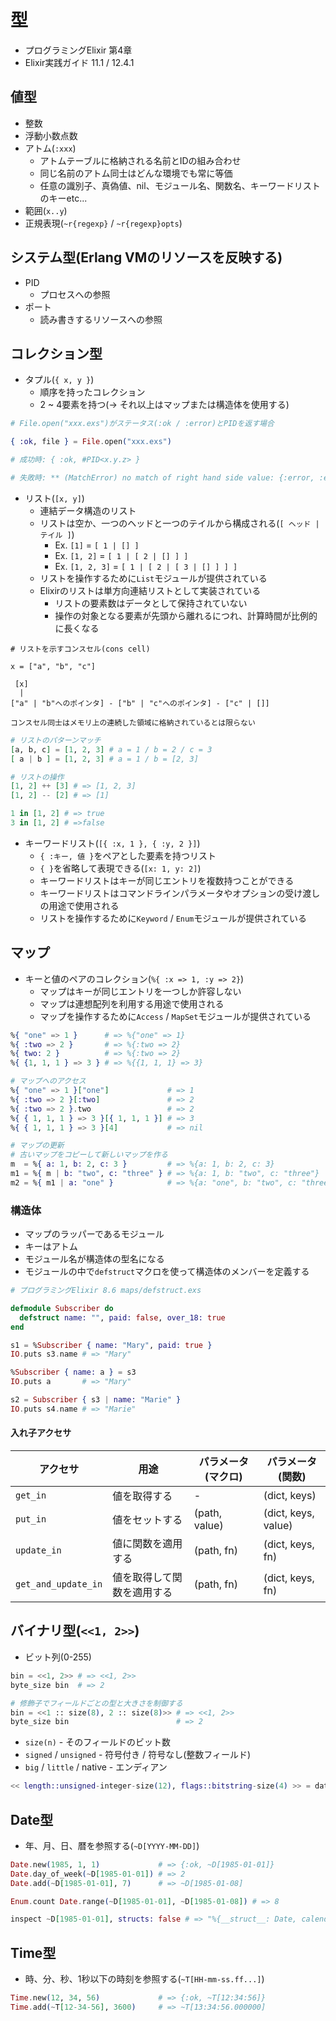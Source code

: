 # 型
- プログラミングElixir 第4章
- Elixir実践ガイド 11.1 / 12.4.1

## 値型
- 整数
- 浮動小数点数
- アトム(`:xxx`)
  - アトムテーブルに格納される名前とIDの組み合わせ
  - 同じ名前のアトム同士はどんな環境でも常に等価
  - 任意の識別子、真偽値、nil、モジュール名、関数名、キーワードリストのキーetc...
- 範囲(`x..y`)
- 正規表現(`~r{regexp}` / `~r{regexp}opts`)

## システム型(Erlang VMのリソースを反映する)
- PID
  - プロセスへの参照
- ポート
  - 読み書きするリソースへの参照

## コレクション型
- タプル(`{ x, y }`)
  - 順序を持ったコレクション
  - 2 ~ 4要素を持つ(-> それ以上はマップまたは構造体を使用する)

```exs
# File.open("xxx.exs")がステータス(:ok / :error)とPIDを返す場合

{ :ok, file } = File.open("xxx.exs")

# 成功時: { :ok, #PID<x.y.z> }

# 失敗時: ** (MatchError) no match of right hand side value: {:error, :enoent}
```

- リスト(`[x, y]`)
  - 連結データ構造のリスト
  - リストは空か、一つのヘッドと一つのテイルから構成される(`[ ヘッド | テイル ]`)
    - Ex. `[1]`       = `[ 1 | [] ]`
    - Ex. `[1, 2]`    = `[ 1 | [ 2 | [] ] ]`
    - Ex. `[1, 2, 3]` = `[ 1 | [ 2 | [ 3 | [] ] ] ]`
  - リストを操作するために`List`モジュールが提供されている
  - Elixirのリストは単方向連結リストとして実装されている
    - リストの要素数はデータとして保持されていない
    - 操作の対象となる要素が先頭から離れるにつれ、計算時間が比例的に長くなる

```
# リストを示すコンスセル(cons cell)

x = ["a", "b", "c"]

 [x]
  |
["a" | "b"へのポインタ] - ["b" | "c"へのポインタ] - ["c" | []]

コンスセル同士はメモリ上の連続した領域に格納されているとは限らない
```

```exs
# リストのパターンマッチ
[a, b, c] = [1, 2, 3] # a = 1 / b = 2 / c = 3
[ a | b ] = [1, 2, 3] # a = 1 / b = [2, 3]

# リストの操作
[1, 2] ++ [3] # => [1, 2, 3]
[1, 2] -- [2] # => [1]

1 in [1, 2] # => true
3 in [1, 2] # =>false
```

- キーワードリスト(`[{ :x, 1 }, { :y, 2 }]`)
  - `{ :キー, 値 }`をペアとした要素を持つリスト
  - `{ }`を省略して表現できる(`[x: 1, y: 2]`)
  - キーワードリストはキーが同じエントリを複数持つことができる
  - キーワードリストはコマンドラインパラメータやオプションの受け渡しの用途で使用される
  - リストを操作するために`Keyword` / `Enum`モジュールが提供されている

## マップ
- キーと値のペアのコレクション(`%{ :x => 1, :y => 2}`)
  - マップはキーが同じエントリを一つしか許容しない
  - マップは連想配列を利用する用途で使用される
  - マップを操作するために`Access` / `MapSet`モジュールが提供されている

```exs
%{ "one" => 1 }      # => %{"one" => 1}
%{ :two => 2 }       # => %{:two => 2}
%{ two: 2 }          # => %{:two => 2}
%{ {1, 1, 1 } => 3 } # => %{{1, 1, 1} => 3}

# マップへのアクセス
%{ "one" => 1 }["one"]             # => 1
%{ :two => 2 }[:two]               # => 2
%{ :two => 2 }.two                 # => 2
%{ { 1, 1, 1 } => 3 }[{ 1, 1, 1 }] # => 3
%{ { 1, 1, 1 } => 3 }[4]           # => nil

# マップの更新
# 古いマップをコピーして新しいマップを作る
m  = %{ a: 1, b: 2, c: 3 }         # => %{a: 1, b: 2, c: 3}
m1 = %{ m | b: "two", c: "three" } # => %{a: 1, b: "two", c: "three"}
m2 = %{ m1 | a: "one" }            # => %{a: "one", b: "two", c: "three"}
```

### 構造体
- マップのラッパーであるモジュール
- キーはアトム
- モジュール名が構造体の型名になる
- モジュールの中で`defstruct`マクロを使って構造体のメンバーを定義する

```exs
# プログラミングElixir 8.6 maps/defstruct.exs

defmodule Subscriber do
  defstruct name: "", paid: false, over_18: true
end
```

```exs
s1 = %Subscriber { name: "Mary", paid: true }
IO.puts s3.name # => "Mary"

%Subscriber { name: a } = s3
IO.puts a       # => "Mary"

s2 = Subscriber { s3 | name: "Marie" }
IO.puts s4.name # => "Marie"
```

#### 入れ子アクセサ

| アクセサ            | 用途                       | パラメータ(マクロ) | パラメータ(関数)    |
| -                   | -                          | -                  | -                   |
| `get_in`            | 値を取得する               | -                  | (dict, keys)        |
| `put_in`            | 値をセットする             | (path, value)      | (dict, keys, value) |
| `update_in`         | 値に関数を適用する         | (path, fn)         | (dict, keys, fn)    |
| `get_and_update_in` | 値を取得して関数を適用する | (path, fn)         | (dict, keys, fn)    |

## バイナリ型(`<<1, 2>>`)
- ビット列(0-255)

```exs
bin = <<1, 2>> # => <<1, 2>>
byte_size bin  # => 2

# 修飾子でフィールドごとの型と大きさを制御する
bin = <<1 :: size(8), 2 :: size(8)>> # => <<1, 2>>
byte_size bin                        # => 2
```

- `size(n)` - そのフィールドのビット数
- `signed` / `unsigned` - 符号付き / 符号なし(整数フィールド)
- `big` / `little` / native - エンディアン

```exs
<< length::unsigned-integer-size(12), flags::bitstring-size(4) >> = data
```

## Date型
- 年、月、日、暦を参照する(`~D[YYYY-MM-DD]`)

```exs
Date.new(1985, 1, 1)             # => {:ok, ~D[1985-01-01]}
Date.day_of_week(~D[1985-01-01]) # => 2
Date.add(~D[1985-01-01], 7)      # => ~D[1985-01-08]

Enum.count Date.range(~D[1985-01-01], ~D[1985-01-08]) # => 8

inspect ~D[1985-01-01], structs: false # => "%{__struct__: Date, calendar: Calendar.ISO, day: 1, month: 1, year: 1985}"
```

## Time型
- 時、分、秒、1秒以下の時刻を参照する(`~T[HH-mm-ss.ff...]`)

```exs
Time.new(12, 34, 56)             # => {:ok, ~T[12:34:56]}
Time.add(~T[12-34-56], 3600)     # => ~T[13:34:56.000000]
```
